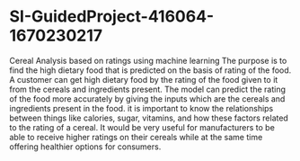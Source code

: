 # SI-GuidedProject-416064-1670230217
Cereal Analysis based on ratings using machine learning
The purpose is to find the high dietary food that is predicted on the basis of rating of the food. 
A customer can get high dietary food by the rating of the food given to it from the cereals and ingredients present. 
The model can predict the rating of the food more accurately by giving the inputs which are the cereals and ingredients present in the food. 
it is important to know the relationships between things like calories, sugar, vitamins, and how these factors related to the rating of a cereal.
It would be very useful for manufacturers to be able to receive higher ratings on their cereals while at the same time offering healthier options for consumers. 
